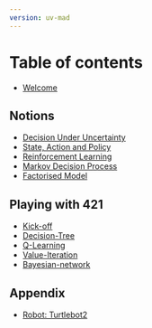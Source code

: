 ```yaml
---
version: uv-mad
---
```


# Table of contents

* [Welcome](README.md)

## Notions

* [Decision Under Uncertainty](notions/intro.md)
* [State, Action and Policy](notions/policy.md)
* [Reinforcement Learning](notions/reinforcement.md)
* [Markov Decision Process](notions/mdp.md)
* [Factorised Model](notions/dbn.md)
<!-- * [Factorised Learning](notions/id3-algorythm.md) -->

## Playing with 421

* [Kick-off](game421/intro.md)
* [Decision-Tree](game421/decision-tree.md)
* [Q-Learning](game421/q-learning.md)
* [Value-Iteration](game421/value-iteration.md)
* [Bayesian-network](game421/dbn.md)
<!-- * [ID3](game421/id3.md) -->

<!--
## Playing with ZombieDice

* [Agile development](challenge/agile-dev.md)
* [Evaluation](challenge/evaluation.md)
-->

## Appendix

<!--* [FAQ](appendix/faq.md) -->
* [Robot: Turtlebot2](appendix/turtlebot2.md)
